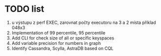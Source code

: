  # TODO list
 
1. u výstupu z perf EXEC, zarovnat počty executoru na 3 a 2 místa příklad 048x3 
3. Implementation of 99 percentile, 95 percentile
7. Add CLI for check size of all or specific keyspaces
8. Add variable precision for numbers in graph
9. Identify Cassandra, Scylla, AstraDB based on CQL
